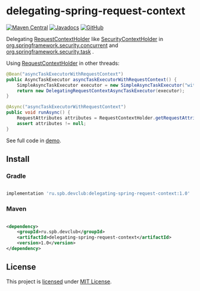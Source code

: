 # delegating-spring-request-context

[![Maven Central](https://img.shields.io/maven-central/v/ru.spb.devclub/delegating-spring-request-context.svg?label=Maven%20Central)](https://search.maven.org/search?q=g:%22ru.spb.devclub%22%20AND%20a:%22delegating-spring-request-context%22)
[![Javadocs](https://www.javadoc.io/badge/ru.spb.devclub/delegating-spring-request-context.svg)](https://www.javadoc.io/doc/ru.spb.devclub/delegating-spring-request-context)
[![GitHub](https://img.shields.io/github/license/devclubspb/delegating-spring-request-context?style=flat&&color=informational)](LICENSE)

Delegating
[RequestContextHolder](https://docs.spring.io/spring-framework/docs/current/javadoc-api/org/springframework/web/context/request/RequestContextHolder.html)
like
[SecurityContextHolder](https://docs.spring.io/spring-security/site/docs/current/api/org/springframework/security/core/context/SecurityContextHolder.html)
in
[org.springframework.security.concurrent](https://docs.spring.io/spring-security/site/docs/current/api/org/springframework/security/concurrent/package-summary.html)
and
[org.springframework.security.task](https://docs.spring.io/spring-security/site/docs/current/api/org/springframework/security/task/package-summary.html)
.

Using
[RequestContextHolder](https://docs.spring.io/spring-framework/docs/current/javadoc-api/org/springframework/web/context/request/RequestContextHolder.html)
in other threads:

```java
@Bean("asyncTaskExecutorWithRequestContext")
public AsyncTaskExecutor asyncTaskExecutorWithRequestContext() {
    SimpleAsyncTaskExecutor executor = new SimpleAsyncTaskExecutor("withRequestContext-");
    return new DelegatingRequestContextAsyncTaskExecutor(executor);
}

@Async("asyncTaskExecutorWithRequestContext")
public void runAsync() {
    RequestAttributes attributes = RequestContextHolder.getRequestAttributes();
    assert attributes != null;
}
```

See full code in [demo](demo).

## Install

### Gradle

```groovy

implementation 'ru.spb.devclub:delegating-spring-request-context:1.0'
```

### Maven

```xml

<dependency>
    <groupId>ru.spb.devclub</groupId>
    <artifactId>delegating-spring-request-context</artifactId>
    <version>1.0</version>
</dependency>
```

## License

This project is [licensed](LICENSE) under [MIT License](https://opensource.org/licenses/MIT).
